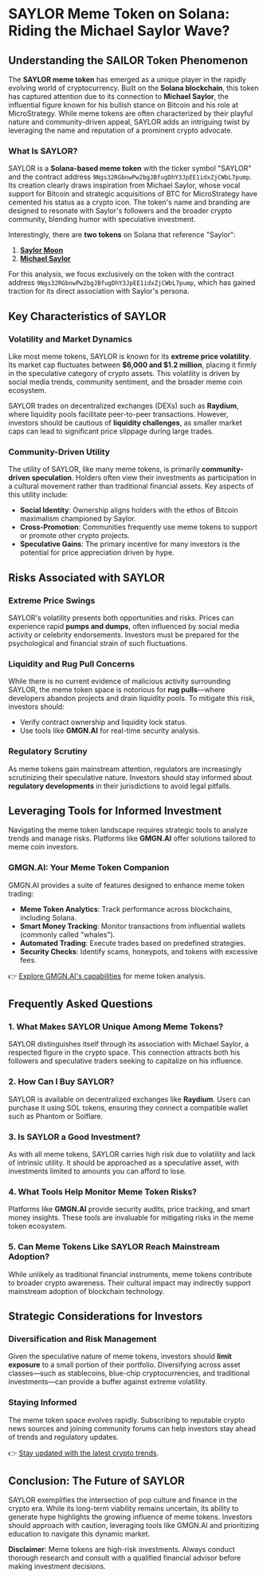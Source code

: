 # SAYLOR Meme Token on Solana: Riding the Michael Saylor Wave?

## Understanding the SAILOR Token Phenomenon  

The **SAYLOR meme token** has emerged as a unique player in the rapidly evolving world of cryptocurrency. Built on the **Solana blockchain**, this token has captured attention due to its connection to **Michael Saylor**, the influential figure known for his bullish stance on Bitcoin and his role at MicroStrategy. While meme tokens are often characterized by their playful nature and community-driven appeal, SAYLOR adds an intriguing twist by leveraging the name and reputation of a prominent crypto advocate.  

### What Is SAYLOR?  

SAYLOR is a **Solana-based meme token** with the ticker symbol "SAYLOR" and the contract address `9Ngs32RGbnwPw2bgJBfugDhY3JpEE1idxZjCWbL7pump`. Its creation clearly draws inspiration from Michael Saylor, whose vocal support for Bitcoin and strategic acquisitions of BTC for MicroStrategy have cemented his status as a crypto icon. The token's name and branding are designed to resonate with Saylor's followers and the broader crypto community, blending humor with speculative investment.  

Interestingly, there are **two tokens** on Solana that reference "Saylor":  
1. **[Saylor Moon](https://dexscreener.com/solana/66dxsiickn)**  
2. **[Michael Saylor](https://dexscreener.com/solana/7qyuya4qunn)**  

For this analysis, we focus exclusively on the token with the contract address `9Ngs32RGbnwPw2bgJBfugDhY3JpEE1idxZjCWbL7pump`, which has gained traction for its direct association with Saylor's persona.  

## Key Characteristics of SAYLOR  

### Volatility and Market Dynamics  

Like most meme tokens, SAYLOR is known for its **extreme price volatility**. Its market cap fluctuates between **$6,000 and $1.2 million**, placing it firmly in the speculative category of crypto assets. This volatility is driven by social media trends, community sentiment, and the broader meme coin ecosystem.  

SAYLOR trades on decentralized exchanges (DEXs) such as **Raydium**, where liquidity pools facilitate peer-to-peer transactions. However, investors should be cautious of **liquidity challenges**, as smaller market caps can lead to significant price slippage during large trades.  

### Community-Driven Utility  

The utility of SAYLOR, like many meme tokens, is primarily **community-driven speculation**. Holders often view their investments as participation in a cultural movement rather than traditional financial assets. Key aspects of this utility include:  
- **Social Identity**: Ownership aligns holders with the ethos of Bitcoin maximalism championed by Saylor.  
- **Cross-Promotion**: Communities frequently use meme tokens to support or promote other crypto projects.  
- **Speculative Gains**: The primary incentive for many investors is the potential for price appreciation driven by hype.  

## Risks Associated with SAYLOR  

### Extreme Price Swings  

SAYLOR's volatility presents both opportunities and risks. Prices can experience rapid **pumps and dumps**, often influenced by social media activity or celebrity endorsements. Investors must be prepared for the psychological and financial strain of such fluctuations.  

### Liquidity and Rug Pull Concerns  

While there is no current evidence of malicious activity surrounding SAYLOR, the meme token space is notorious for **rug pulls**—where developers abandon projects and drain liquidity pools. To mitigate this risk, investors should:  
- Verify contract ownership and liquidity lock status.  
- Use tools like **GMGN.AI** for real-time security analysis.  

### Regulatory Scrutiny  

As meme tokens gain mainstream attention, regulators are increasingly scrutinizing their speculative nature. Investors should stay informed about **regulatory developments** in their jurisdictions to avoid legal pitfalls.  

## Leveraging Tools for Informed Investment  

Navigating the meme token landscape requires strategic tools to analyze trends and manage risks. Platforms like **GMGN.AI** offer solutions tailored to meme coin investors.  

### GMGN.AI: Your Meme Token Companion  

GMGN.AI provides a suite of features designed to enhance meme token trading:  
- **Meme Token Analytics**: Track performance across blockchains, including Solana.  
- **Smart Money Tracking**: Monitor transactions from influential wallets (commonly called "whales").  
- **Automated Trading**: Execute trades based on predefined strategies.  
- **Security Checks**: Identify scams, honeypots, and tokens with excessive fees.  

👉 [Explore GMGN.AI's capabilities](https://bit.ly/okx-bonus) for meme token analysis.  

## Frequently Asked Questions  

### 1. What Makes SAYLOR Unique Among Meme Tokens?  
SAYLOR distinguishes itself through its association with Michael Saylor, a respected figure in the crypto space. This connection attracts both his followers and speculative traders seeking to capitalize on his influence.  

### 2. How Can I Buy SAYLOR?  
SAYLOR is available on decentralized exchanges like **Raydium**. Users can purchase it using SOL tokens, ensuring they connect a compatible wallet such as Phantom or Solflare.  

### 3. Is SAYLOR a Good Investment?  
As with all meme tokens, SAYLOR carries high risk due to volatility and lack of intrinsic utility. It should be approached as a speculative asset, with investments limited to amounts you can afford to lose.  

### 4. What Tools Help Monitor Meme Token Risks?  
Platforms like **GMGN.AI** provide security audits, price tracking, and smart money insights. These tools are invaluable for mitigating risks in the meme token ecosystem.  

### 5. Can Meme Tokens Like SAYLOR Reach Mainstream Adoption?  
While unlikely as traditional financial instruments, meme tokens contribute to broader crypto awareness. Their cultural impact may indirectly support mainstream adoption of blockchain technology.  

## Strategic Considerations for Investors  

### Diversification and Risk Management  

Given the speculative nature of meme tokens, investors should **limit exposure** to a small portion of their portfolio. Diversifying across asset classes—such as stablecoins, blue-chip cryptocurrencies, and traditional investments—can provide a buffer against extreme volatility.  

### Staying Informed  

The meme token space evolves rapidly. Subscribing to reputable crypto news sources and joining community forums can help investors stay ahead of trends and regulatory updates.  

👉 [Stay updated with the latest crypto trends](https://bit.ly/okx-bonus).  

## Conclusion: The Future of SAYLOR  

SAYLOR exemplifies the intersection of pop culture and finance in the crypto era. While its long-term viability remains uncertain, its ability to generate hype highlights the growing influence of meme tokens. Investors should approach with caution, leveraging tools like GMGN.AI and prioritizing education to navigate this dynamic market.  

**Disclaimer**: Meme tokens are high-risk investments. Always conduct thorough research and consult with a qualified financial advisor before making investment decisions.  

